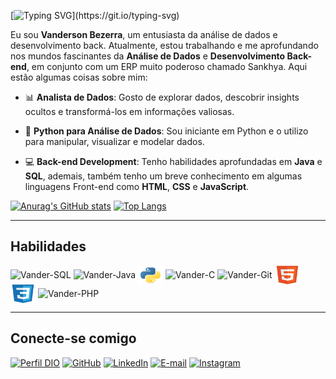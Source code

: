 [![Typing SVG](https://readme-typing-svg.herokuapp.com?font=Inconsolata&size=35&pause=1000&color=FFFFFF&center=true&vCenter=true&random=false&width=1000&height=100&lines=Olá!!+Eu+me+chamo+Vanderson+seja+bem-vindo!;)](https://git.io/typing-svg)

Eu sou **Vanderson Bezerra**, um entusiasta da análise de dados e desenvolvimento back. Atualmente, estou trabalhando e me aprofundando nos mundos fascinantes da **Análise de Dados** e **Desenvolvimento Back-end**, em conjunto com um ERP muito poderoso chamado Sankhya. Aqui estão algumas coisas sobre mim:

- 📊 **Analista de Dados**: Gosto de explorar dados, descobrir insights ocultos e transformá-los em informações valiosas.

- 🐍 **Python para Análise de Dados**: Sou iniciante em Python e o utilizo para manipular, visualizar e modelar dados.

- 💻 **Back-end Development**: Tenho habilidades aprofundadas em **Java** e **SQL**, ademais, também tenho um breve conhecimento em algumas linguagens Front-end como **HTML**, **CSS** e **JavaScript**.
  

[![Anurag's GitHub stats](https://github-readme-stats.vercel.app/api?username=vandersonbatista27&show_icons=true&theme=aura)](https://github.com/vandersonbatista27)
[![Top Langs](https://github-readme-stats.vercel.app/api/top-langs/?username=vandersonbatista27&layout=compact&theme=aura)](https://github.com/anuraghazra/github-readme-stats)

-----
## Habilidades
<div style="display: inline_block">
<img align="center" alt="Vander-SQL" height="30" width="40" src="https://cdn.jsdelivr.net/gh/devicons/devicon@latest/icons/azuresqldatabase/azuresqldatabase-original.svg">
<img align="center" alt="Vander-Java" height="30" width="40" src="https://cdn.jsdelivr.net/gh/devicons/devicon@latest/icons/java/java-original.svg">
<img align="center" alt="Vander-Python" height="30" width="40" src="https://raw.githubusercontent.com/devicons/devicon/master/icons/python/python-original.svg">
<img align="center" alt="Vander-C" height="30" width="40" src="https://cdn.jsdelivr.net/gh/devicons/devicon@latest/icons/c/c-original.svg">
<img align="center" alt="Vander-Git" height="30" width="40" src="https://cdn.jsdelivr.net/gh/devicons/devicon@latest/icons/git/git-original.svg">
<img align="center" alt="Vander-HTML" height="30" width="40" src="https://raw.githubusercontent.com/devicons/devicon/master/icons/html5/html5-original.svg">
<img align="center" alt="Vander-CSS" height="30" width="40" src="https://raw.githubusercontent.com/devicons/devicon/master/icons/css3/css3-original.svg">
<img align="center" alt="Vander-PHP" height="30" width="40" src="https://cdn.jsdelivr.net/gh/devicons/devicon@latest/icons/php/php-original.svg" />
</div>

---- 
## Conecte-se comigo
[![Perfil DIO](https://img.shields.io/badge/-Meu%20Perfil%20na%20DIO-30A3DC?style=for-the-badge)](https://www.dio.me/users/vanderbezerra27)
[![GitHub](https://img.shields.io/badge/-GitHub-0D1117?style=for-the-badge&logo=github&labelColor=0D1117)](https://github.com/vandersonbatista27)
[![LinkedIn](https://img.shields.io/badge/-LinkedIn-000?style=for-the-badge&logo=linkedin&logoColor=30A3DC)](https://www.linkedin.com/in/vanderson-bezerra-batista-358301249/)
[![E-mail](https://img.shields.io/badge/-Email-000?style=for-the-badge&logo=microsoft-outlook&logoColor=E94D5F)](mailto:vanderbezerra27@gmail.com)
[![Instagram](https://img.shields.io/badge/Instagram-000?style=for-the-badge&logo=instagram)](https://www.instagram.com/vandaik_27/)
